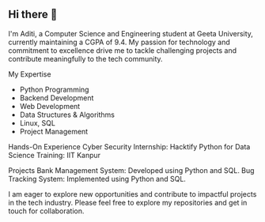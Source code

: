 ## Hi there 👋

I'm Aditi, a Computer Science and Engineering student at Geeta University, currently maintaining a CGPA of 9.4. My passion for technology and commitment to excellence drive me to tackle challenging projects and contribute meaningfully to the tech community.

My Expertise
  * Python Programming
  * Backend Development
  * Web Development
  * Data Structures & Algorithms
  * Linux, SQL
  * Project Management

Hands-On Experience
Cyber Security Internship: Hacktify
Python for Data Science Training: IIT Kanpur

Projects
Bank Management System: Developed using Python and SQL.
Bug Tracking System: Implemented using Python and SQL.

I am eager to explore new opportunities and contribute to impactful projects in the tech industry. Please feel free to explore my repositories and get in touch for collaboration.
